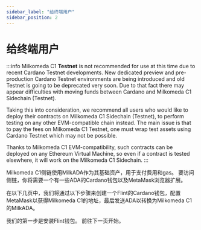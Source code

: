 ```yaml
---
sidebar_label: "给终端用户"
sidebar_position: 2
---
```


# 给终端用户

:::info Milkomeda C1 **Testnet** is not recommended for use at this time due to recent Cardano Testnet developments. New dedicated preview and pre-production Cardano Testnet environments are being introduced and old Testnet is going to be deprecated very soon. Due to that fact there may appear difficulties with moving funds between Cardano and Milkomeda C1 Sidechain (Testnet).

Taking this into consideration, we recommend all users who would like to deploy their contracts on Milkomeda C1 Sidechain (Testnet), to perform testing on any other EVM-compatible chain instead. The main issue is that to pay the fees on Milkomeda C1 Testnet, one must wrap test assets using Cardano Testnet which may not be possible.

Thanks to Milkomeda C1 EVM-compatibility, such contracts can be deployed on any Ethereum Virtual Machine, so even if a contract is tested elsewhere, it will work on the Milkomeda C1 Sidechain. :::

Milkomeda C1侧链使用MilkADA作为其基础资产，用于支付费用和gas。 要访问侧链，你将需要一个有一些ADA的Cardano钱包以及MetaMask浏览器扩展。

在以下几页中，我们将通过以下步骤来创建一个Flint的Cardano钱包，配置MetaMask以获得Milkomeda C1的地址，最后发送ADA以转换为Milkomeda C1的MilkADA。

我们的第一步是安装Flint钱包。 前往下一页开始。
